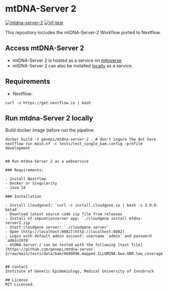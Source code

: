 # mtDNA-Server 2
[![mtdna-server-2](https://github.com/genepi/mtdna-server-2/actions/workflows/run-tests.yml/badge.svg)](https://github.com/genepi/mtdna-server-2/actions/workflows/run-tests.yml)
[![nf-test](https://img.shields.io/badge/tested_with-nf--test-337ab7.svg)](https://github.com/askimed/nf-test)

This repository includes the mtDNA-Server-2 Workflow ported to Nextflow.

## Access mtDNA-Server 2
- mtDNA-Server 2 is hosted as a service on [mitoverse](https://mitoverse.i-med.ac.at/)
- mtDNA-Server 2 can also be installed [locally](##mtdna-server-2) as a service.  
## Requirements

- Nextflow:

```
curl -s https://get.nextflow.io | bash
```


## Run mtdna-Server 2 locally

Build docker image before run the pipeline:

```
docker build -t genepi/mtdna-server-2 . # don't ingore the dot here
nextflow run main.nf -c tests/test_single_bam.config -profile development


## Run mtdna-Server 2 as a webservice

### Requirements:

- Install Nextflow
- Docker or Singularity
- Java 14

### Installation

- Install cloudgene3: `curl -s install.cloudgene.io | bash -s 3.0.0-beta4`
- Download latest source code zip file from releases
- Install nf-impuationserver app: `./cloudgene install mtdna-server2.zip`
- Start cloudgene server: `./cloudgene server`
- Open [http://localhost:8082](http://localhost:8082)
- Login with default admin account: username `admin` and password `admin1978`
- mtDNA-Server-2 can be tested with the following [test file](https://github.com/genepi/mtdna-server-2/raw/main/tests/data/bam/HG00096.mapped.ILLUMINA.bwa.GBR.low_coverage.20101123.bam))


## Contact
Institute of Genetic Epidemiology, Medical University of Innsbruck 

## License
MIT Licensed.
